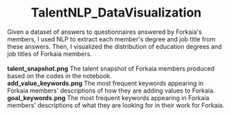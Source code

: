 <h1><center>TalentNLP_DataVisualization</center></h1>
Given a dataset of answers to questionnaires answered by Forkaia's members, I used NLP to extract each member's degree and job title from these answers.
Then, I visualized the distribution of education degrees and job titles of Forkaia members.
<br>
<br>
<b>talent_snapshot.png</b>
The talent snapshot of Forkaia members produced based on the codes in the notebook.
<br>
<b>add_value_keywords.png</b>
The most frequent keywords appearing in Forkaia members' descriptions of how they are adding values to Forkaia.
<br>
<b>goal_keywords.png</b>
The most frequent keywords appearing in Forkaia members' descriptions of what they are looking for in their work for Forkaia.
 
